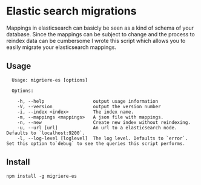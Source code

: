 # Elastic search migrations

Mappings in elasticsearch can basicly be seen as a kind of schema of your database.
Since the mappings can be subject to change and the process to reindex data can be
cumbersome I wrote this script which allows you to easily migrate your elasticsearch mappings.

## Usage
```
  Usage: migriere-es [options]

  Options:

    -h, --help                  output usage information
    -V, --version               output the version number
    -i, --index <index>         The index name.
    -m, --mappings <mappings>   A json file with mappings.
    -n, --new                   Create new index without reindexing.
    -u, --url [url]             An url to a elasticsearch node. Defaults to `localhost:9200`.
    -l, --log-level [loglevel]  The log level. Defaults to `error`. Set this option to`debug` to see the queries this script performs.
```

## Install
`npm install -g migriere-es`
